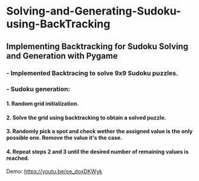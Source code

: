 # Solving-and-Generating-Sudoku-using-BackTracking
## Implementing Backtracking for Sudoku Solving and Generation with Pygame

### - Implemented Backtracing to solve 9x9 Sudoku puzzles.
### - Sudoku generation:
#### 1. Random grid initialization.
#### 2. Solve the grid using backtracking to obtain a solved puzzle.
#### 3. Randomly pick a spot and check wether the assigned value is the only possible one. Remove the value it's the case.
#### 4. Repeat steps 2 and 3 until the desired number of remaining values is reached.


Demo: https://youtu.be/oe_doxDKWyk
